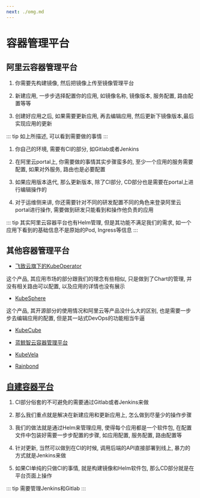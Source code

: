 ```yaml
---
next: ./omg.md
---
```


# 容器管理平台

## 阿里云容器管理平台

1. 你需要先构建镜像, 然后把镜像上传至镜像管理平台

2. 新建应用, 一步步选择配置你的应用, 如镜像名称, 镜像版本, 服务配置, 路由配置等等

3. 创建好应用之后, 如果需要更新应用, 再去编辑应用, 然后更新下镜像版本,最后实现应用的更新

::: tip
如上所描述, 可以看到需要做的事情
:::

1. 你自己的环境, 需要有CI的部分, 如Gitlab或者Jenkins

2. 在阿里云portal上, 你需要做的事情其实步骤蛮多的, 至少一个应用的服务需要配置, 如果对外服务, 路由也是必要配置

3. 如果应用版本迭代, 那么更新版本, 除了CI部分, CD部分也是需要在portal上进行编辑操作的

4. 对于运维侧来讲, 你还需要针对不同的研发配置不同的角色来登录阿里云portal进行操作, 需要做到研发只能看到和操作他负责的应用

::: tip
其实阿里云容器平台也有Helm管理, 但是其功能不满足我们的需求, 如一个应用下看到的基础信息不是原始的Pod, Ingress等信息
:::

## 其他容器管理平台

- [飞致云旗下的KubeOperator](https://kubeoperator.io/)

这个产品, 其应用市场的部分跟我们的理念有些相似, 只是做到了Chart的管理, 并没有相关路由可以配置, 以及应用的详情也没有展示

- [KubeSphere](https://kubesphere.io/zh/)

这个产品, 其开源部分的使用情况和阿里云等产品没什么大的区别, 也是需要一步步去编辑应用的配置, 但是其一站式DevOps的功能相当牛逼

- [KubeCube](https://www.kubecube.io/)

- [蓝鲸智云容器管理平台](https://github.com/Tencent/bk-bcs)

- [KubeVela](https://kubevela.io/zh/docs/)

- [Rainbond](https://www.rainbond.com/docs/)

## [自建容器平台](./omg.md)

1. CI部分俗套的不可避免的需要通过Gitlab或者Jenkins来做

2. 那么我们重点就是解决在新建应用和更新应用上, 怎么做到尽量少的操作步骤

3. 我们的做法就是通过Helm来管理应用, 使得每个应用都是一个软件包, 在配置文件中包装好需要一步步配置的步骤, 如应用配置, 服务配置, 路由配置等

4. 针对更新, 当然可以做到在CI的时候, 调用后端的API直接部署到线上, 暴力的方式就是Jenkins来做

5. 如果CI单纯的只做CI的事情, 就是构建镜像和Helm软件包, 那么CD部分就是在平台页面上操作

::: tip
需要管理Jenkins和Gitlab
:::
